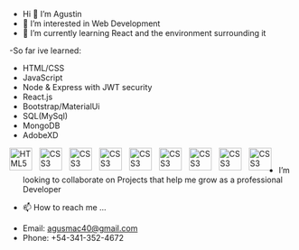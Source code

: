 - Hi 👋 I’m Agustin
- 👀 I’m interested in Web Development
- 🌱 I’m currently learning React and the environment surrounding it
 
-So far ive learned:

* HTML/CSS
* JavaScript 
* Node & Express with JWT security
* React.js
* Bootstrap/MaterialUi
* SQL(MySql)
* MongoDB
* AdobeXD

<img align="left" alt="HTML5" width="40px" src="https://cdn.jsdelivr.net/gh/devicons/devicon/icons/html5/html5-original.svg" style="padding-right:10px;" />
<img align="left" alt="CSS3" width="40px" src="https://cdn.jsdelivr.net/gh/devicons/devicon/icons/css3/css3-original.svg" style="padding-right:10px;" />
<img align="left" alt="CSS3" width="40px" src="https://icongr.am/devicon/javascript-original.svg?size=128&color=ffff00" style="padding-right:10px;" />


<img align="left" alt="CSS3" width="40px" src="https://icongr.am/devicon/nodejs-original.svg?size=128&color=ffff00" style="padding-right:10px;" />
<img align="left" alt="CSS3" width="40px" src="https://icongr.am/devicon/express-original.svg?size=56&color=ffffff" style="padding-right:10px;" />

<img align="left" alt="CSS3" width="40px" src="https://icongr.am/devicon/mongodb-original-wordmark.svg?size=128&color=ffff00" style="padding-right:10px;" />
<img align="left" alt="CSS3" width="40px" src="https://icongr.am/devicon/mysql-original.svg?size=128&color=ffff00" style="padding-right:10px;" />

<img align="left" alt="CSS3" width="40px" src="https://icongr.am/devicon/git-original.svg?size=128&color=currentColor" style="padding-right:10px;" />
<img align="left" alt="CSS3" width="40px" src="https://icongr.am/devicon/github-original.svg?size=128&color=ffffff" style="padding-right:10px;" />


<br/>

- I’m looking to collaborate on Projects that help me grow as a professional Developer

- 📫 How to reach me ...
* Email: agusmac40@gmail.com
* Phone: +54-341-352-4672

<!---
Agusmac/Agusmac is a ✨ special ✨ repository because its `README.md` (this file) appears on your GitHub profile.
You can click the Preview link to take a look at your changes.
--->
